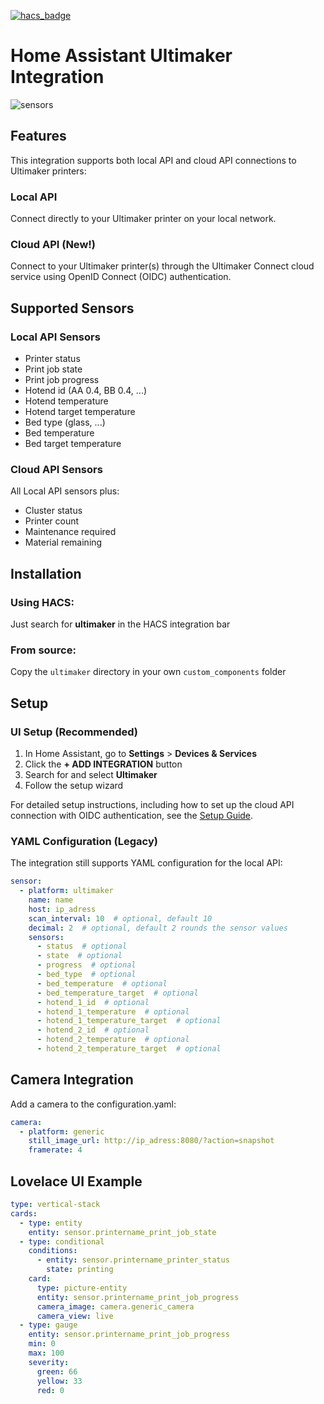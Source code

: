 [![hacs_badge](https://img.shields.io/badge/HACS-Default-orange.svg?style=for-the-badge)](https://github.com/hacs/integration)
# Home Assistant Ultimaker Integration

![sensors](https://github.com/jellespijker/home-assistant-ultimaker/raw/main/resources/home-assistant-um.png)

## Features

This integration supports both local API and cloud API connections to Ultimaker printers:

### Local API
Connect directly to your Ultimaker printer on your local network.

### Cloud API (New!)
Connect to your Ultimaker printer(s) through the Ultimaker Connect cloud service using OpenID Connect (OIDC) authentication.

## Supported Sensors

### Local API Sensors
- Printer status
- Print job state
- Print job progress
- Hotend id (AA 0.4, BB 0.4, ...)
- Hotend temperature
- Hotend target temperature
- Bed type (glass, ...)
- Bed temperature
- Bed target temperature

### Cloud API Sensors
All Local API sensors plus:
- Cluster status
- Printer count
- Maintenance required
- Material remaining

## Installation

### Using HACS:
Just search for **ultimaker** in the HACS integration bar

### From source:
Copy the `ultimaker` directory in your own `custom_components` folder

## Setup

### UI Setup (Recommended)
1. In Home Assistant, go to **Settings** > **Devices & Services**
2. Click the **+ ADD INTEGRATION** button
3. Search for and select **Ultimaker**
4. Follow the setup wizard

For detailed setup instructions, including how to set up the cloud API connection with OIDC authentication, see the [Setup Guide](custom_components/ultimaker/SETUP.md).

### YAML Configuration (Legacy)

The integration still supports YAML configuration for the local API:

```yaml
sensor:
  - platform: ultimaker
    name: name
    host: ip_adress
    scan_interval: 10  # optional, default 10
    decimal: 2  # optional, default 2 rounds the sensor values
    sensors:
      - status  # optional
      - state  # optional
      - progress  # optional
      - bed_type  # optional
      - bed_temperature  # optional
      - bed_temperature_target  # optional
      - hotend_1_id  # optional
      - hotend_1_temperature  # optional
      - hotend_1_temperature_target  # optional
      - hotend_2_id  # optional
      - hotend_2_temperature  # optional
      - hotend_2_temperature_target  # optional
```

## Camera Integration

Add a camera to the configuration.yaml:

```yaml
camera:
  - platform: generic
    still_image_url: http://ip_adress:8080/?action=snapshot
    framerate: 4
```

## Lovelace UI Example

```yaml
type: vertical-stack
cards:
  - type: entity
    entity: sensor.printername_print_job_state
  - type: conditional
    conditions:
      - entity: sensor.printername_printer_status
        state: printing
    card:
      type: picture-entity
      entity: sensor.printername_print_job_progress
      camera_image: camera.generic_camera
      camera_view: live
  - type: gauge
    entity: sensor.printername_print_job_progress
    min: 0
    max: 100
    severity:
      green: 66
      yellow: 33
      red: 0
```
